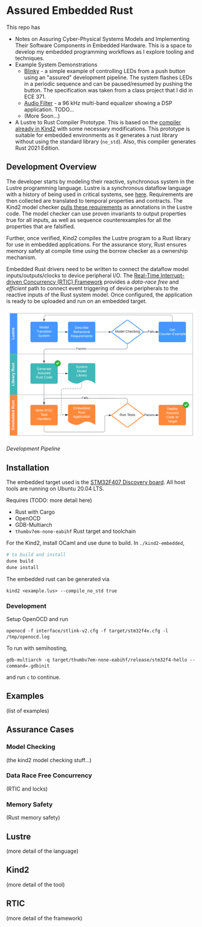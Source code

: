 # Assured Embedded Rust 

This repo has 
* Notes on Assuring Cyber-Physical Systems Models and Implementing Their Software Components in Embedded Hardware. This is a space to develop my embedded programming workflows as I explore tooling and techniques.
* Example System Demonstrations
    * [Blinky](./examples/blinky) - a simple example of controlling LEDs from a push button using an "assured" development pipeline. The system flashes LEDs in a periodic sequence and can be paused/resumed by pushing the button. The specification was taken from a class project that I did in ECE 371.
    * [Audio Filter](./examples/audio-filter) - a 96 kHz multi-band equalizer showing a DSP application. TODO...
    * (More Soon...)
* A Lustre to Rust Compiler Prototype. This is based on the [compiler already in Kind2](https://kind.cs.uiowa.edu/kind2_user_doc/9_other/4_rust_compilation.html) with some necessary modifications. This prototype is suitable for
embedded environments as it generates a rust library without using the standard library (`no_std`). Also, this compiler generates Rust 2021 Edition.

## Development Overview

The developer starts by modeling their reactive, synchronous system in the Lustre programming language. Lustre is a synchronous dataflow language with a history of being used in critical systems, see [here](https://en.wikipedia.org/wiki/Lustre_(programming_language)). Requirements are then collected are translated to temporal properties and contracts. The Kind2 model checker [pulls these requirements](https://kind.cs.uiowa.edu/kind2_user_doc/home.html) as annotations in the Lustre code. The model checker can use proven invariants to output properties true for all inputs, as well as sequence counterexamples for all the properties that are falsified. 

Further, once verified, Kind2 compiles the Lustre program to a Rust library for use in embedded applications. For the assurance story, Rust ensures memory safety at compile time using the borrow checker as a ownership mechanism. 

Embedded Rust drivers need to be written to connect the dataflow model inputs/outputs/clocks to device peripheral I/O. The [Real-Time Interrupt-driven Concurrency (RTIC) Framework](https://rtic.rs/1/book/en/) provides a *data-race free* and *efficient* path to connect event triggering of device peripherals to the reactive inputs of the Rust system model. Once configured, the application is ready to be uploaded and run on an embedded target. 

![Assured Rust Development Pipeline](./doc/img/assured_rust_diagram.png)

*Development Pipeline*

## Installation
The embedded target used is the [STM32F407 Discovery board](https://www.st.com/en/evaluation-tools/stm32f4discovery.html). All host tools are running on Ubuntu 20.04 LTS. 

Requires (TODO: more detail here)
* Rust with Cargo
* OpenOCD
* GDB-Multiarch
* `thumbv7em-none-eabihf` Rust target and toolchain

For the Kind2, install OCaml and use dune to build. In `./kind2-embedded`,
```bash
# to build and install
dune build
dune install
```

The embedded rust can be generated via
```shell
kind2 <example.lus> --compile_no_std true
```
### Development
Setup OpenOCD and run
```shell
openocd -f interface/stlink-v2.cfg -f target/stm32f4x.cfg -l /tmp/openocd.log
```

To run with semihosting,
```shell
gdb-multiarch -q target/thumbv7em-none-eabihf/release/stm32f4-hello --command=.gdbinit
```
and run `c` to continue.

## Examples

(list of examples)

## Assurance Cases

### Model Checking

(the kind2 model checking stuff...)

### Data Race Free Concurrency 

(RTIC and locks)

### Memory Safety

(Rust memory safety)

## Lustre

(more detail of the language)

## Kind2

(more detail of the tool)

## RTIC 

(more detail of the framework)